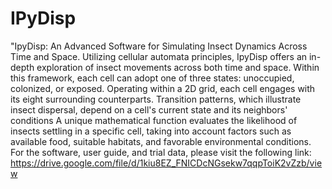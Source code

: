 # IPyDisp 
"IpyDisp: An Advanced Software for Simulating Insect Dynamics Across Time and Space. 
Utilizing cellular automata principles, IpyDisp offers an in-depth exploration of insect movements across both time and space. 
Within this framework, each cell can adopt one of three states: unoccupied, colonized, or exposed. 
Operating within a 2D grid, each cell engages with its eight surrounding counterparts. 
Transition patterns, which illustrate insect dispersal, depend on a cell's current state and its neighbors' conditions
A unique mathematical function evaluates the likelihood of insects settling in a specific cell, 
taking into account factors such as available food, suitable habitats, and favorable environmental conditions. 
For the software, user guide, and trial data, please visit the following link: 
https://drive.google.com/file/d/1kiu8EZ_FNICDcNGsekw7qqpToiK2vZzb/view

